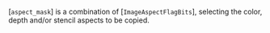 [`aspect_mask`] is a combination of [`ImageAspectFlagBits`],
selecting the color, depth and/or stencil aspects to be copied.